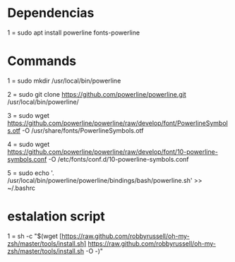 # Dependencias

1 = sudo apt install powerline fonts-powerline

# Commands

1 = sudo mkdir /usr/local/bin/powerline

2 = sudo git clone https://github.com/powerline/powerline.git /usr/local/bin/powerline/

3 = sudo wget https://github.com/powerline/powerline/raw/develop/font/PowerlineSymbols.otf -O /usr/share/fonts/PowerlineSymbols.otf

4 = sudo wget https://github.com/powerline/powerline/raw/develop/font/10-powerline-symbols.conf -O /etc/fonts/conf.d/10-powerline-symbols.conf

5 = sudo echo '. /usr/local/bin/powerline/powerline/bindings/bash/powerline.sh' >> ~/.bashrc


# estalation script

1 = sh -c "$(wget [https://raw.github.com/robbyrussell/oh-my-zsh/master/tools/install.sh] https://raw.github.com/robbyrussell/oh-my-zsh/master/tools/install.sh -O -)"

